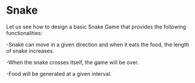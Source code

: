 # Snake
Let us see how to design a basic Snake Game that provides the following functionalities:

-Snake can move in a given direction and when it eats the food, the length of snake increases. 

-When the snake crosses itself, the game will be over. 

-Food will be generated at a given interval.

